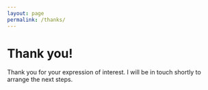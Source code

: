 ```yaml
---
layout: page
permalink: /thanks/
---
```

# Thank you!
Thank you for your expression of interest. I will be in touch shortly to arrange the next steps.
